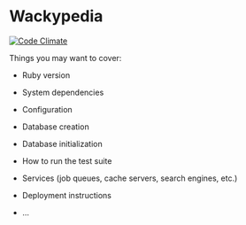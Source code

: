 # Wackypedia

[![Code Climate](https://codeclimate.com/github/pkordel/wackypedia.png)](https://codeclimate.com/github/pkordel/wackypedia)

Things you may want to cover:

* Ruby version

* System dependencies

* Configuration

* Database creation

* Database initialization

* How to run the test suite

* Services (job queues, cache servers, search engines, etc.)

* Deployment instructions

* ...
  

